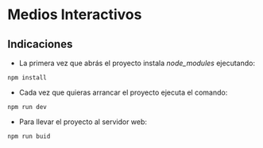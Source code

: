 
# Medios Interactivos
## Indicaciones

- La primera vez que abrás el proyecto instala *node_modules* ejecutando:
```
npm install
```

- Cada vez que quieras arrancar el proyecto ejecuta el comando:
```
npm run dev
```

- Para llevar el proyecto al servidor web:
```
npm run buid
```